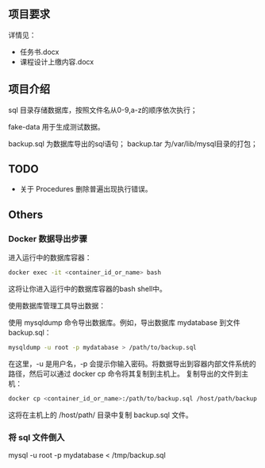 
## 项目要求

详情见：

- 任务书.docx
- 课程设计上缴内容.docx

## 项目介绍

sql 目录存储数据库，按照文件名从0-9,a-z的顺序依次执行；

fake-data 用于生成测试数据。

backup.sql 为数据库导出的sql语句；
backup.tar 为/var/lib/mysql目录的打包；

## TODO

- 关于 Procedures 删除普遍出现执行错误。

## Others

### Docker 数据导出步骤

进入运行中的数据库容器：

```sh
docker exec -it <container_id_or_name> bash
```

这将让你进入运行中的数据库容器的bash shell中。

使用数据库管理工具导出数据：

使用 mysqldump 命令导出数据库。例如，导出数据库 mydatabase 到文件 backup.sql：

```sh
mysqldump -u root -p mydatabase > /path/to/backup.sql
```

在这里，-u 是用户名，-p 会提示你输入密码。将数据导出到容器内部文件系统的路径，然后可以通过 docker cp 命令将其复制到主机上。
复制导出的文件到主机：

```sh
docker cp <container_id_or_name>:/path/to/backup.sql /host/path/backup.sql
```

这将在主机上的 /host/path/ 目录中复制 backup.sql 文件。

### 将 sql 文件倒入

mysql -u root -p mydatabase < /tmp/backup.sql